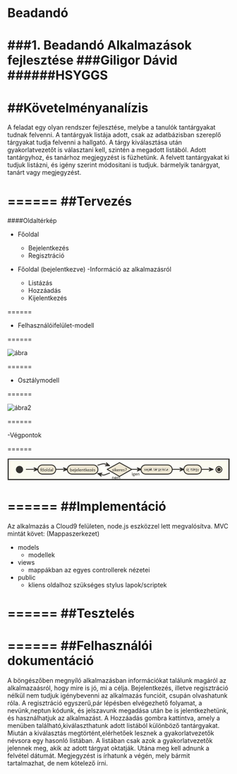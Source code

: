# Beadandó
###1. Beadandó Alkalmazások fejlesztése 
###Giligor Dávid
######HSYGGS
======
##Követelményanalízis
======
A feladat egy olyan rendszer fejlesztése, melybe a tanulók tantárgyakat tudnak felvenni. 
A tantárgyak listája adott, csak az adatbázisban szereplő tárgyakat tudja felvenni a hallgató.
A tárgy kiválasztása után gyakorlatvezetőt is választani kell, szintén a megadott listából. 
Adott tantárgyhoz, és tanárhoz megjegyzést is füzhetünk. 
A felvett tantárgyakat ki tudjuk listázni, és igény szerint módositani is tudjuk. bármelyik tanárgyat, tanárt vagy megjegyzést.

======
##Tervezés
======
####Oldaltérkép
- Főoldal
  - Bejelentkezés
  - Regisztráció

- Főoldal (bejelentkezve)
  -Információ az alkalmazásról  
  - Listázás
  - Hozzáadás
  - Kijelentkezés

======

- Felhasználóifelület-modell

======

![ábra](dokumentacio/ábra.jpg "ábra")

======

- Osztálymodell

======

![ábra2](dokumentacio/ábra2.jpg "ábra2")

======

-Végpontok

======

![kép](dokumentacio/kép.jpg "kép")

======
##Implementáció
======
Az alkalmazás a Cloud9 felületen, node.js eszközzel lett megvalósítva.
MVC mintát követ: (Mappaszerkezet)

- models
  - modellek 
- views
  - mappákban az egyes controllerek nézetei
- public
  - kliens oldalhoz szükséges stylus lapok/scriptek

======
##Tesztelés
======

======
##Felhasználói dokumentáció
======
A böngészőben megnyíló alkalmazásban információkat találunk magáról az
alkalmazaásról, hogy mire is jó, mi a célja. Bejelentkezés, illetve regisztráció
nélkül nem tudjuk igénybevenni az alkalmazás funcióit, csupán olvashatunk róla.
A regisztráció egyszerű,pár lépésben elvégezhető folyamat, a nevünk,neptun kódunk,
és jelszavunk megadása után be is jelentkezhetünk, és használhatjuk az alkalmazást.
A Hozzáadás gombra kattintva, amely a menüben található,kiválaszthatunk adott
listából különböző tantárgyakat. Miután a kiválasztás megtörtént,elérhetőek
lesznek a gyakorlatvezetők névsora egy hasonló listában. A listában csak azok
a gyakorlatvezetők jelennek meg, akik az adott tárgyat oktatják. Utána meg kell
adnunk a felvétel dátumát. Megjegyzést is írhatunk a végén, mely bármit
tartalmazhat, de nem kötelező írni.
